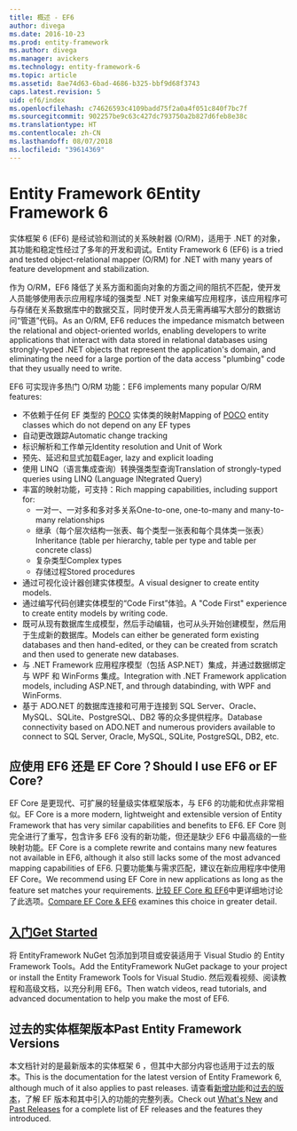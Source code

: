 ```yaml
---
title: 概述 - EF6
author: divega
ms.date: 2016-10-23
ms.prod: entity-framework
ms.author: divega
ms.manager: avickers
ms.technology: entity-framework-6
ms.topic: article
ms.assetid: 8ae74d63-6bad-4686-b325-bbf9d68f3743
caps.latest.revision: 5
uid: ef6/index
ms.openlocfilehash: c74626593c4109badd75f2a0a4f051c840f7bc7f
ms.sourcegitcommit: 902257be9c63c427dc793750a2b827d6feb8e38c
ms.translationtype: HT
ms.contentlocale: zh-CN
ms.lasthandoff: 08/07/2018
ms.locfileid: "39614369"
---
```

# <a name="entity-framework-6"></a><span data-ttu-id="571f3-102">Entity Framework 6</span><span class="sxs-lookup"><span data-stu-id="571f3-102">Entity Framework 6</span></span>
<span data-ttu-id="571f3-103">实体框架 6 (EF6) 是经试验和测试的关系映射器 (O/RM)，适用于 .NET 的对象，其功能和稳定性经过了多年的开发和调试。</span><span class="sxs-lookup"><span data-stu-id="571f3-103">Entity Framework 6 (EF6) is a tried and tested object-relational mapper (O/RM) for .NET with many years of feature development and stabilization.</span></span>

<span data-ttu-id="571f3-104">作为 O/RM，EF6 降低了关系方面和面向对象的方面之间的阻抗不匹配，使开发人员能够使用表示应用程序域的强类型 .NET 对象来编写应用程序，该应用程序可与存储在关系数据库中的数据交互，同时使开发人员无需再编写大部分的数据访问“管道”代码。</span><span class="sxs-lookup"><span data-stu-id="571f3-104">As an O/RM, EF6 reduces the impedance mismatch between the relational and object-oriented worlds, enabling developers to write applications that interact with data stored in relational databases using strongly-typed .NET objects that represent the application's domain, and eliminating the need for a large portion of the data access "plumbing" code that they usually need to write.</span></span>

<span data-ttu-id="571f3-105">EF6 可实现许多热门 O/RM 功能：</span><span class="sxs-lookup"><span data-stu-id="571f3-105">EF6 implements many popular O/RM features:</span></span>
- <span data-ttu-id="571f3-106">不依赖于任何 EF 类型的 [POCO](~/ef6/resources/glossary.md#poco) 实体类的映射</span><span class="sxs-lookup"><span data-stu-id="571f3-106">Mapping of [POCO](~/ef6/resources/glossary.md#poco) entity classes which do not depend on any EF types</span></span>
- <span data-ttu-id="571f3-107">自动更改跟踪</span><span class="sxs-lookup"><span data-stu-id="571f3-107">Automatic change tracking</span></span>
- <span data-ttu-id="571f3-108">标识解析和工作单元</span><span class="sxs-lookup"><span data-stu-id="571f3-108">Identity resolution and Unit of Work</span></span>
- <span data-ttu-id="571f3-109">预先、延迟和显式加载</span><span class="sxs-lookup"><span data-stu-id="571f3-109">Eager, lazy and explicit loading</span></span>
- <span data-ttu-id="571f3-110">使用 LINQ（语言集成查询）转换强类型查询</span><span class="sxs-lookup"><span data-stu-id="571f3-110">Translation of strongly-typed queries using LINQ (Language INtegrated Query)</span></span>
- <span data-ttu-id="571f3-111">丰富的映射功能，可支持：</span><span class="sxs-lookup"><span data-stu-id="571f3-111">Rich mapping capabilities, including support for:</span></span>
  - <span data-ttu-id="571f3-112">一对一、一对多和多对多关系</span><span class="sxs-lookup"><span data-stu-id="571f3-112">One-to-one, one-to-many and many-to-many relationships</span></span>
  - <span data-ttu-id="571f3-113">继承（每个层次结构一张表、每个类型一张表和每个具体类一张表）</span><span class="sxs-lookup"><span data-stu-id="571f3-113">Inheritance (table per hierarchy, table per type and table per concrete class)</span></span>
  - <span data-ttu-id="571f3-114">复杂类型</span><span class="sxs-lookup"><span data-stu-id="571f3-114">Complex types</span></span>
  - <span data-ttu-id="571f3-115">存储过程</span><span class="sxs-lookup"><span data-stu-id="571f3-115">Stored procedures</span></span>
- <span data-ttu-id="571f3-116">通过可视化设计器创建实体模型。</span><span class="sxs-lookup"><span data-stu-id="571f3-116">A visual designer to create entity models.</span></span>
- <span data-ttu-id="571f3-117">通过编写代码创建实体模型的“Code First”体验。</span><span class="sxs-lookup"><span data-stu-id="571f3-117">A "Code First" experience to create entity models by writing code.</span></span>
- <span data-ttu-id="571f3-118">既可从现有数据库生成模型，然后手动编辑，也可从头开始创建模型，然后用于生成新的数据库。</span><span class="sxs-lookup"><span data-stu-id="571f3-118">Models can either be generated form existing databases and then hand-edited, or they can be created from scratch and then used to generate new databases.</span></span>
- <span data-ttu-id="571f3-119">与 .NET Framework 应用程序模型（包括 ASP.NET）集成，并通过数据绑定与 WPF 和 WinForms 集成。</span><span class="sxs-lookup"><span data-stu-id="571f3-119">Integration with .NET Framework application models, including ASP.NET, and through databinding, with WPF and WinForms.</span></span>
- <span data-ttu-id="571f3-120">基于 ADO.NET 的数据库连接和可用于连接到 SQL Server、Oracle、MySQL、SQLite、PostgreSQL、DB2 等的众多提供程序。</span><span class="sxs-lookup"><span data-stu-id="571f3-120">Database connectivity based on ADO.NET and numerous providers available to connect to SQL Server, Oracle, MySQL, SQLite, PostgreSQL, DB2, etc.</span></span>

## <a name="should-i-use-ef6-or-ef-core"></a><span data-ttu-id="571f3-121">应使用 EF6 还是 EF Core？</span><span class="sxs-lookup"><span data-stu-id="571f3-121">Should I use EF6 or EF Core?</span></span>

<span data-ttu-id="571f3-122">EF Core 是更现代、可扩展的轻量级实体框架版本，与 EF6 的功能和优点非常相似。</span><span class="sxs-lookup"><span data-stu-id="571f3-122">EF Core is a more modern, lightweight and extensible version of Entity Framework that has very similar capabilities and benefits to EF6.</span></span>
<span data-ttu-id="571f3-123">EF Core 则完全进行了重写，包含许多 EF6 没有的新功能，但还是缺少 EF6 中最高级的一些映射功能。</span><span class="sxs-lookup"><span data-stu-id="571f3-123">EF Core is a complete rewrite and contains many new features not available in EF6, although it also still lacks some of the most advanced mapping capabilities of EF6.</span></span>
<span data-ttu-id="571f3-124">只要功能集与需求匹配，建议在新应用程序中使用 EF Core。</span><span class="sxs-lookup"><span data-stu-id="571f3-124">We recommend using EF Core in new applications as long as the feature set matches your requirements.</span></span>
<span data-ttu-id="571f3-125">[比较 EF Core 和 EF6](xref:efcore-and-ef6/index)中更详细地讨论了此选项。</span><span class="sxs-lookup"><span data-stu-id="571f3-125">[Compare EF Core & EF6](xref:efcore-and-ef6/index) examines this choice in greater detail.</span></span>

## <a name="get-startedef6get-startedmd"></a>[<span data-ttu-id="571f3-126">入门</span><span class="sxs-lookup"><span data-stu-id="571f3-126">Get Started</span></span>](~/ef6/get-started.md)

<span data-ttu-id="571f3-127">将 EntityFramework NuGet 包添加到项目或安装适用于 Visual Studio 的 Entity Framework Tools。</span><span class="sxs-lookup"><span data-stu-id="571f3-127">Add the EntityFramework NuGet package to your project or install the Entity Framework Tools for Visual Studio.</span></span> <span data-ttu-id="571f3-128">然后观看视频、阅读教程和高级文档，以充分利用 EF6。</span><span class="sxs-lookup"><span data-stu-id="571f3-128">Then watch videos, read tutorials, and advanced documentation to help you make the most of EF6.</span></span>

## <a name="past-entity-framework-versions"></a><span data-ttu-id="571f3-129">过去的实体框架版本</span><span class="sxs-lookup"><span data-stu-id="571f3-129">Past Entity Framework Versions</span></span>

<span data-ttu-id="571f3-130">本文档针对的是最新版本的实体框架 6 ，但其中大部分内容也适用于过去的版本。</span><span class="sxs-lookup"><span data-stu-id="571f3-130">This is the documentation for the latest version of Entity Framework 6, although much of it also applies to past releases.</span></span>
<span data-ttu-id="571f3-131">请查看[新增功能](~/ef6/what-is-new/index.md)和[过去的版本](~/ef6/what-is-new/past-releases.md)，了解 EF 版本和其中引入的功能的完整列表。</span><span class="sxs-lookup"><span data-stu-id="571f3-131">Check out [What's New](~/ef6/what-is-new/index.md) and [Past Releases](~/ef6/what-is-new/past-releases.md) for a complete list of EF releases and the features they introduced.</span></span>
